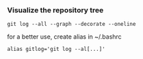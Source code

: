 ### Visualize the repository tree
```
git log --all --graph --decorate --oneline
```
for a better use, create alias in ~/.bashrc
```
alias gitlog='git log --al[...]'
```